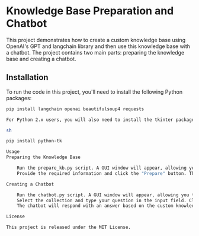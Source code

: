 # Knowledge Base Preparation and Chatbot

This project demonstrates how to create a custom knowledge base using OpenAI's GPT and langchain library and then use this knowledge base with a chatbot. The project contains two main parts: preparing the knowledge base and creating a chatbot.

## Installation

To run the code in this project, you'll need to install the following Python packages:

```sh
pip install langchain openai beautifulsoup4 requests

For Python 2.x users, you will also need to install the tkinter package:

sh

pip install python-tk

Usage
Preparing the Knowledge Base

    Run the prepare_kb.py script. A GUI window will appear, allowing you to input the URLs, collection name, and directory name.
    Provide the required information and click the "Prepare" button. The code will extract links from the URLs, remove duplicates, and create a knowledge base using the OpenAI API.

Creating a Chatbot

    Run the chatbot.py script. A GUI window will appear, allowing you to select the collection name and ask questions.
    Select the collection and type your question in the input field. Click the "Ask" button or press "Enter" to submit your question.
    The chatbot will respond with an answer based on the custom knowledge base.

License

This project is released under the MIT License.
